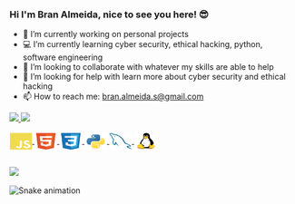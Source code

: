### Hi I'm Bran Almeida, nice to see you here! 😎

- 🔭 I’m currently working on personal projects
- 💻 I’m currently learning cyber security, ethical hacking, python, software engineering
- 👯 I’m looking to collaborate with whatever my skills are able to help
- 🤔 I’m looking for help with learn more about cyber security and ethical hacking
- 📫 How to reach me: bran.almeida.s@gmail.com

<div>
  <a href="https://github.com/bran-almeida">
  <img height="180em" src="https://github-readme-stats.vercel.app/api?username=brandon-almeida&show_icons=true&theme=highcontrast&include_all_commits=true&count_private=true"/>
  <img height="180em" src="https://github-readme-stats.vercel.app/api/top-langs/?username=brandon-almeida&layout=compact&langs_count=7&theme=highcontrast"/>
</div>
<div style="display: inline_block"><br>
  <img align="center" alt="Bran-Js" height="30" width="40" src="https://raw.githubusercontent.com/devicons/devicon/master/icons/javascript/javascript-plain.svg">
  <img align="center" alt="Bran-HTML" height="30" width="40" src="https://raw.githubusercontent.com/devicons/devicon/master/icons/html5/html5-original.svg">
  <img align="center" alt="Bran-CSS" height="30" width="40" src="https://raw.githubusercontent.com/devicons/devicon/master/icons/css3/css3-original.svg">
  <img align="center" alt="Bran-Python" height="30" width="40" src="https://raw.githubusercontent.com/devicons/devicon/master/icons/python/python-original.svg">
  <img align="center" alt="Bran-MySql" height="30" width="40" src="https://raw.githubusercontent.com/devicons/devicon/master/icons/mysql/mysql-original.svg">
  <img align="center" alt="Bran-Linux" height="30" width="40" src="https://raw.githubusercontent.com/devicons/devicon/master/icons/linux/linux-original.svg">
  
</div>
  
  ##  

<div>
<a href="https://www.linkedin.com/in/bran-almeida" target="_blank"><img src="https://img.shields.io/badge/-LinkedIn-%230077B5?style=for-the-badge&logo=linkedin&logoColor=white" target="_blank"></a>
  
  ![Snake animation](https://github.com/bran-almeida/bran-almeida/blob/output/github-contribution-grid-snake.svg)

</div>

